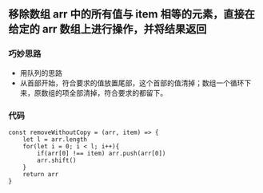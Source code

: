 ## 移除数组 arr 中的所有值与 item 相等的元素，直接在给定的 arr 数组上进行操作，并将结果返回

### 巧妙思路
- 用队列的思路
- 从首部开始，符合要求的值放置尾部，这个首部的值清掉；数组一个循环下来，原数组的项全部清掉，符合要求的都留下。

### 代码

```
const removeWithoutCopy = (arr, item) => {
    let l = arr.length
    for(let i = 0; i < l; i++){
        if(arr[0] !== item) arr.push(arr[0])
        arr.shift()
    }
    return arr
}
```
